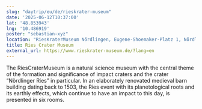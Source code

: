 ```yaml
---
slug: "daytrip/eu/de/rieskrater-museum"
date: '2025-06-12T10:37:00'
lat: '48.853943'
lng: '10.486919'
poster: "sebastian-xyz"
location: "RiesKraterMuseum Nördlingen, Eugene-Shoemaker-Platz 1, Nördlingen, Bayern, 86720, Deutschland"
title: Ries Crater Museum
external_url: https://www.rieskrater-museum.de/?lang=en
---
```

The RiesCraterMuseum is a natural science museum with the central theme of the formation and significance of impact craters and the crater “Nördlinger Ries” in particular. In an elaborately renovated medieval barn building dating back to 1503, the Ries event with its planetological roots and its earthly effects, which continue to have an impact to this day, is presented in six rooms.